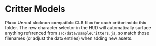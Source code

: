 # Critter Models

Place Unreal-skeleton compatible GLB files for each critter inside this folder. The new character selector in the HUD will automatically surface anything referenced from `src/data/sampleCritters.js`, so match those filenames (or adjust the data entries) when adding new assets.
